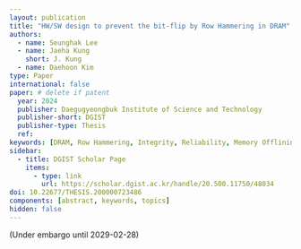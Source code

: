 ```yaml
---
layout: publication
title: "HW/SW design to prevent the bit-flip by Row Hammering in DRAM"
authors:
  - name: Seunghak Lee
  - name: Jaeha Kung
    short: J. Kung
  - name: Daehoon Kim
type: Paper
international: false
paper: # delete if patent
  year: 2024
  publisher: Daegugyeongbuk Institute of Science and Technology
  publisher-short: DGIST
  publisher-type: Thesis
  ref: 
keywords: [DRAM, Row Hammering, Integrity, Reliability, Memory Offlining]
sidebar:
  - title: DGIST Scholar Page
    items:
      - type: link
        url: https://scholar.dgist.ac.kr/handle/20.500.11750/48034
doi: 10.22677/THESIS.200000723486
components: [abstract, keywords, topics]
hidden: false
---
```


(Under embargo until 2029-02-28)